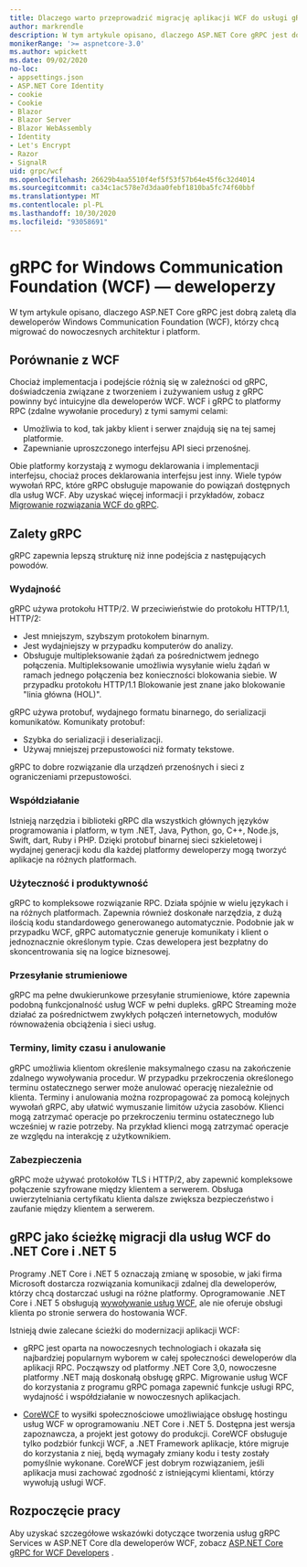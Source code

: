 ```yaml
---
title: Dlaczego warto przeprowadzić migrację aplikacji WCF do usługi gRPC platformy ASP.NET Core
author: markrendle
description: W tym artykule opisano, dlaczego ASP.NET Core gRPC jest dobrą zaletą dla deweloperów Windows Communication Foundation (WCF), którzy chcą migrować do nowoczesnych architektur i platform.
monikerRange: '>= aspnetcore-3.0'
ms.author: wpickett
ms.date: 09/02/2020
no-loc:
- appsettings.json
- ASP.NET Core Identity
- cookie
- Cookie
- Blazor
- Blazor Server
- Blazor WebAssembly
- Identity
- Let's Encrypt
- Razor
- SignalR
uid: grpc/wcf
ms.openlocfilehash: 26629b4aa5510f4ef5f53f57b64e45f6c32d4014
ms.sourcegitcommit: ca34c1ac578e7d3daa0febf1810ba5fc74f60bbf
ms.translationtype: MT
ms.contentlocale: pl-PL
ms.lasthandoff: 10/30/2020
ms.locfileid: "93058691"
---
```

# <a name="grpc-for-windows-communication-foundation-wcf-developers"></a>gRPC for Windows Communication Foundation (WCF) — deweloperzy

W tym artykule opisano, dlaczego ASP.NET Core gRPC jest dobrą zaletą dla deweloperów Windows Communication Foundation (WCF), którzy chcą migrować do nowoczesnych architektur i platform.

## <a name="comparison-to-wcf"></a>Porównanie z WCF

Chociaż implementacja i podejście różnią się w zależności od gRPC, doświadczenia związane z tworzeniem i zużywaniem usług z gRPC powinny być intuicyjne dla deweloperów WCF. WCF i gRPC to platformy RPC (zdalne wywołanie procedury) z tymi samymi celami:

* Umożliwia to kod, tak jakby klient i serwer znajdują się na tej samej platformie.
* Zapewnianie uproszczonego interfejsu API sieci przenośnej.

Obie platformy korzystają z wymogu deklarowania i implementacji interfejsu, chociaż proces deklarowania interfejsu jest inny. Wiele typów wywołań RPC, które gRPC obsługuje mapowanie do powiązań dostępnych dla usług WCF. Aby uzyskać więcej informacji i przykładów, zobacz [Migrowanie rozwiązania WCF do gRPC](/dotnet/architecture/grpc-for-wcf-developers/migrate-wcf-to-grpc).

## <a name="benefits-of-grpc"></a>Zalety gRPC

gRPC zapewnia lepszą strukturę niż inne podejścia z następujących powodów.

### <a name="performance"></a>Wydajność

gRPC używa protokołu HTTP/2. W przeciwieństwie do protokołu HTTP/1.1, HTTP/2:

* Jest mniejszym, szybszym protokołem binarnym.
* Jest wydajniejszy w przypadku komputerów do analizy.
* Obsługuje multipleksowanie żądań za pośrednictwem jednego połączenia. Multipleksowanie umożliwia wysyłanie wielu żądań w ramach jednego połączenia bez konieczności blokowania siebie. W przypadku protokołu HTTP/1.1 Blokowanie jest znane jako blokowanie "linia główna (HOL)".

gRPC używa protobuf, wydajnego formatu binarnego, do serializacji komunikatów. Komunikaty protobuf:
* Szybka do serializacji i deserializacji.
* Używaj mniejszej przepustowości niż formaty tekstowe. 

gRPC to dobre rozwiązanie dla urządzeń przenośnych i sieci z ograniczeniami przepustowości.

### <a name="interoperability"></a>Współdziałanie

Istnieją narzędzia i biblioteki gRPC dla wszystkich głównych języków programowania i platform, w tym .NET, Java, Python, go, C++, Node.js, Swift, dart, Ruby i PHP. Dzięki protobuf binarnej sieci szkieletowej i wydajnej generacji kodu dla każdej platformy deweloperzy mogą tworzyć aplikacje na różnych platformach.

### <a name="usability-and-productivity"></a>Użyteczność i produktywność

gRPC to kompleksowe rozwiązanie RPC. Działa spójnie w wielu językach i na różnych platformach. Zapewnia również doskonałe narzędzia, z dużą ilością kodu standardowego generowanego automatycznie. Podobnie jak w przypadku WCF, gRPC automatycznie generuje komunikaty i klient o jednoznacznie określonym typie. Czas dewelopera jest bezpłatny do skoncentrowania się na logice biznesowej.

### <a name="streaming"></a>Przesyłanie strumieniowe

gRPC ma pełne dwukierunkowe przesyłanie strumieniowe, które zapewnia podobną funkcjonalność usług WCF w pełni dupleks. gRPC Streaming może działać za pośrednictwem zwykłych połączeń internetowych, modułów równoważenia obciążenia i sieci usług.

### <a name="deadlines-timeouts-and-cancellation"></a>Terminy, limity czasu i anulowanie

gRPC umożliwia klientom określenie maksymalnego czasu na zakończenie zdalnego wywoływania procedur. W przypadku przekroczenia określonego terminu ostatecznego serwer może anulować operację niezależnie od klienta. Terminy i anulowania można rozpropagować za pomocą kolejnych wywołań gRPC, aby ułatwić wymuszanie limitów użycia zasobów. Klienci mogą zatrzymać operacje po przekroczeniu terminu ostatecznego lub wcześniej w razie potrzeby. Na przykład klienci mogą zatrzymać operacje ze względu na interakcję z użytkownikiem.

### <a name="security"></a>Zabezpieczenia

gRPC może używać protokołów TLS i HTTP/2, aby zapewnić kompleksowe połączenie szyfrowane między klientem a serwerem. Obsługa uwierzytelniania certyfikatu klienta dalsze zwiększa bezpieczeństwo i zaufanie między klientem a serwerem.

## <a name="grpc-as-a-migration-path-for-wcf-to-net-core-and-net-5"></a>gRPC jako ścieżkę migracji dla usług WCF do .NET Core i .NET 5

Programy .NET Core i .NET 5 oznaczają zmianę w sposobie, w jaki firma Microsoft dostarcza rozwiązania komunikacji zdalnej dla deweloperów, którzy chcą dostarczać usługi na różne platformy. Oprogramowanie .NET Core i .NET 5 obsługują [wywoływanie usług WCF](/dotnet/core/additional-tools/wcf-web-service-reference-guide), ale nie oferuje obsługi klienta po stronie serwera do hostowania WCF.

Istnieją dwie zalecane ścieżki do modernizacji aplikacji WCF:

* gRPC jest oparta na nowoczesnych technologiach i okazała się najbardziej popularnym wyborem w całej społeczności deweloperów dla aplikacji RPC. Począwszy od platformy .NET Core 3,0, nowoczesne platformy .NET mają doskonałą obsługę gRPC. Migrowanie usług WCF do korzystania z programu gRPC pomaga zapewnić funkcje usługi RPC, wydajność i współdziałanie w nowoczesnych aplikacjach.

* [CoreWCF](https://github.com/CoreWCF/CoreWCF) to wysiłki społecznościowe umożliwiające obsługę hostingu usług WCF w oprogramowaniu .NET Core i .NET 5. Dostępna jest wersja zapoznawcza, a projekt jest gotowy do produkcji. CoreWCF obsługuje tylko podzbiór funkcji WCF, a .NET Framework aplikacje, które migruje do korzystania z niej, będą wymagały zmiany kodu i testy zostały pomyślnie wykonane. CoreWCF jest dobrym rozwiązaniem, jeśli aplikacja musi zachować zgodność z istniejącymi klientami, którzy wywołują usługi WCF.

## <a name="get-started"></a>Rozpoczęcie pracy

Aby uzyskać szczegółowe wskazówki dotyczące tworzenia usług gRPC Services w ASP.NET Core dla deweloperów WCF, zobacz [ASP.NET Core gRPC for WCF Developers](/dotnet/architecture/grpc-for-wcf-developers) .
